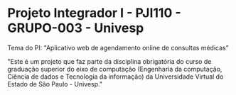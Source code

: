# Projeto Integrador I - PJI110 - GRUPO-003 - Univesp

Tema do PI: "Aplicativo web de agendamento online de consultas médicas"

"Este é um projeto que faz parte da disciplina obrigatória do 
curso de graduação superior do eixo de computação (Engenharia da computação, Ciência de dados e Tecnologia da informação) 
da Universidade Virtual do Estado de São Paulo - Univesp."
